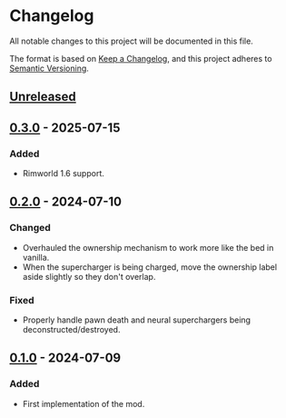 # Changelog

All notable changes to this project will be documented in this file.

The format is based on [Keep a Changelog](https://keepachangelog.com/en/1.0.0/),
and this project adheres to [Semantic Versioning](https://semver.org/spec/v2.0.0.html).

## [Unreleased]

## [0.3.0] - 2025-07-15

### Added

- Rimworld 1.6 support.

## [0.2.0] - 2024-07-10

### Changed

- Overhauled the ownership mechanism to work more like the bed in vanilla.
- When the supercharger is being charged, move the ownership label aside slightly so they don't overlap.

### Fixed

- Properly handle pawn death and neural superchargers being deconstructed/destroyed.

## [0.1.0] - 2024-07-09

### Added

- First implementation of the mod.

[Unreleased]: https://github.com/ilyvion/neural-supercharger-ownership/compare/v0.3.0...HEAD
[0.3.0]: https://github.com/ilyvion/neural-supercharger-ownership/releases/tag/v0.2.0...v0.3.0
[0.2.0]: https://github.com/ilyvion/neural-supercharger-ownership/releases/tag/v0.1.0...v0.2.0
[0.1.0]: https://github.com/ilyvion/neural-supercharger-ownership/releases/tag/v0.1.0
